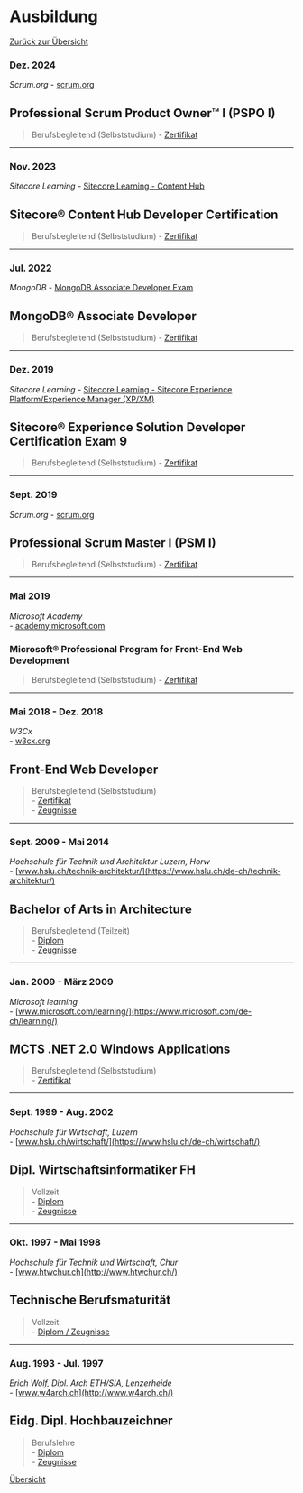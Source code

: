 # <a name="3"></a>Ausbildung

[Zurück zur Übersicht](README.md)

<div class="page"/>

### Dez. 2024

_Scrum.org_
\- [scrum.org](https://www.scrum.org/)

## Professional Scrum Product Owner™ I (PSPO I)

> Berufsbegleitend (Selbststudium)
\- [Zertifikat](./docs/Zertifikate/Professional%20Scrum%20Product%20Owner%20I.pdf)

---

### Nov. 2023

_Sitecore Learning_
\- [Sitecore Learning - Content Hub](https://www.sitecore.com/knowledge-center/getting-started/training/catalog/content-hub-courses?utm_websource=knowledge-center.getting-started.training.catalog)

## Sitecore® Content Hub Developer Certification

> Berufsbegleitend (Selbststudium)
\- [Zertifikat](./docs/Zertifikate/1127_3_24144_1698922808_LearningSitecore%20Certification.pdf)

---

### Jul. 2022

_MongoDB_
\- [MongoDB Associate Developer Exam](https://learn.mongodb.com/pages/mongodb-associate-developer-exam)

## MongoDB® Associate Developer

> Berufsbegleitend (Selbststudium)
\- [Zertifikat](./docs/Zertifikate/MongoDBCertificate_A4.pdf)

---

### Dez. 2019

_Sitecore Learning_
\- [Sitecore Learning - Sitecore Experience Platform/Experience Manager (XP/XM)](https://www.sitecore.com/knowledge-center/getting-started/training/catalog/xm-xp-courses?utm_websource=knowledge-center.getting-started.training.catalog)

## Sitecore® Experience Solution Developer Certification Exam 9

> Berufsbegleitend (Selbststudium)
\- [Zertifikat](./docs/Zertifikate/705_3_24144_1671030787_LearningSitecore%20Certification.pdf)

---

### Sept. 2019

_Scrum.org_
\- [scrum.org](https://www.scrum.org/)

## Professional Scrum Master I (PSM I)

> Berufsbegleitend (Selbststudium)
\- [Zertifikat](./docs/Zertifikate/Professional%20Scrum%20Master%20I.pdf)

---

### Mai 2019

_Microsoft Academy_  
\- [academy.microsoft.com](https://academy.microsoft.com/en-us/professional-program/)

### Microsoft® Professional Program for Front-End Web Development

> Berufsbegleitend (Selbststudium)
\- [Zertifikat](./docs/Zertifikate/Microsoft_FrontEnd_Certificate.pdf)

---

### Mai 2018 - Dez. 2018

_W3Cx_  
\- [w3cx.org](https://w3cx.org/)

## Front-End Web Developer

> Berufsbegleitend (Selbststudium)  
\- [Zertifikat](https://credentials.edx.org/credentials/05367abed4fb4be984a24ede62936b33/)  
\- [Zeugnisse](https://credentials.edx.org/records/programs/shared/ec6cf99790064cbaaccaf6d99578a361)  

---

### Sept. 2009 - Mai 2014

_Hochschule für Technik und Architektur Luzern, Horw_  
\- [www.hslu.ch/technik-architektur/](https://www.hslu.ch/de-ch/technik-architektur/)

## Bachelor of Arts in Architecture

> Berufsbegleitend (Teilzeit)  
\- [Diplom](./docs/Zeugnisse/BA_Architektur_Diplom.pdf)  
\- [Zeugnisse](./docs/Zeugnisse/BA_Architektur_Noten.pdf)

---

### Jan. 2009 - März 2009

_Microsoft learning_  
\- [www.microsoft.com/learning/](https://www.microsoft.com/de-ch/learning/)

## MCTS .NET 2.0 Windows Applications

> Berufsbegleitend (Selbststudium)  
\- [Zertifikat](./docs/Zertifikate/MCTS.pdf)  

---

### Sept. 1999 - Aug. 2002

_Hochschule für Wirtschaft, Luzern_  
\- [www.hslu.ch/wirtschaft/](https://www.hslu.ch/de-ch/wirtschaft/)

## Dipl. Wirtschaftsinformatiker FH

> Vollzeit  
\- [Diplom](./docs/Zeugnisse/BSc_Wirtschaftsinformatik_Diplom.pdf)  
\- [Zeugnisse](./docs/Zeugnisse/BSc_Wirtschaftsinformatik_Noten.pdf)

---

### Okt. 1997 - Mai 1998

_Hochschule für Technik und Wirtschaft, Chur_  
\- [www.htwchur.ch](http://www.htwchur.ch/)

## Technische Berufsmaturität

> Vollzeit  
\- [Diplom / Zeugnisse](./docs/Zeugnisse/BM_Noten.pdf)

---

### Aug. 1993 - Jul. 1997

_Erich Wolf, Dipl. Arch ETH/SIA, Lenzerheide_  
\- [www.w4arch.ch](http://www.w4arch.ch/)

## Eidg. Dipl. Hochbauzeichner

> Berufslehre  
\- [Diplom](./docs/Zeugnisse/HBZ_Diplom.pdf)  
\- [Zeugnisse](./docs/Zeugnisse/HBZ_Noten.pdf)

<div class="page"/>

[Übersicht](README.md)
